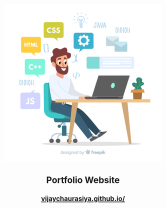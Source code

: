 <div align="center">
  <img src="images/programmer.jpg" style-"width:70px; height:70px">
  <p><h1>Portfolio Website</h1></p>
  <p><a href="https://vijaychaurasiya.github.io/cv/"><h2>vijaychaurasiya.github.io/</h2></a></p>                                                                     
</div>
